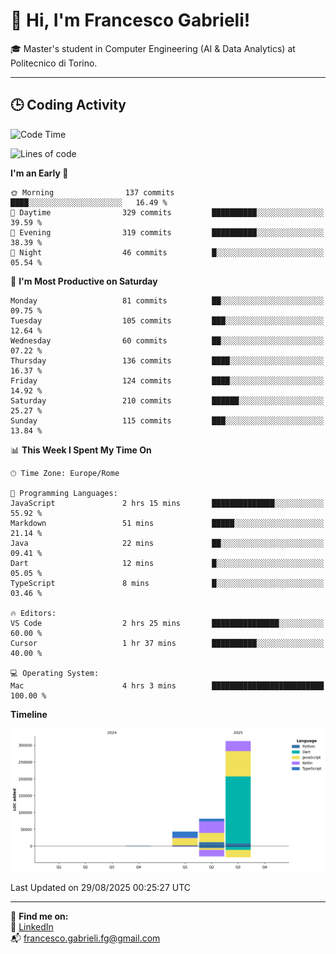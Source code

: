 # 👋 Hi, I'm Francesco Gabrieli!

🎓 Master's student in Computer Engineering (AI & Data Analytics) at Politecnico di Torino.  

---

## 🕒 Coding Activity

<!--START_SECTION:waka-->
![Code Time](http://img.shields.io/badge/Code%20Time-126%20hrs%2054%20mins-blue)

![Lines of code](https://img.shields.io/badge/From%20Hello%20World%20I%27ve%20Written-437.0%20thousand%20lines%20of%20code-blue)

**I'm an Early 🐤** 

```text
🌞 Morning                137 commits         ████░░░░░░░░░░░░░░░░░░░░░   16.49 % 
🌆 Daytime                329 commits         ██████████░░░░░░░░░░░░░░░   39.59 % 
🌃 Evening                319 commits         ██████████░░░░░░░░░░░░░░░   38.39 % 
🌙 Night                  46 commits          █░░░░░░░░░░░░░░░░░░░░░░░░   05.54 % 
```
📅 **I'm Most Productive on Saturday** 

```text
Monday                   81 commits          ██░░░░░░░░░░░░░░░░░░░░░░░   09.75 % 
Tuesday                  105 commits         ███░░░░░░░░░░░░░░░░░░░░░░   12.64 % 
Wednesday                60 commits          ██░░░░░░░░░░░░░░░░░░░░░░░   07.22 % 
Thursday                 136 commits         ████░░░░░░░░░░░░░░░░░░░░░   16.37 % 
Friday                   124 commits         ████░░░░░░░░░░░░░░░░░░░░░   14.92 % 
Saturday                 210 commits         ██████░░░░░░░░░░░░░░░░░░░   25.27 % 
Sunday                   115 commits         ███░░░░░░░░░░░░░░░░░░░░░░   13.84 % 
```


📊 **This Week I Spent My Time On** 

```text
🕑︎ Time Zone: Europe/Rome

💬 Programming Languages: 
JavaScript               2 hrs 15 mins       ██████████████░░░░░░░░░░░   55.92 % 
Markdown                 51 mins             █████░░░░░░░░░░░░░░░░░░░░   21.14 % 
Java                     22 mins             ██░░░░░░░░░░░░░░░░░░░░░░░   09.41 % 
Dart                     12 mins             █░░░░░░░░░░░░░░░░░░░░░░░░   05.05 % 
TypeScript               8 mins              █░░░░░░░░░░░░░░░░░░░░░░░░   03.46 % 

🔥 Editors: 
VS Code                  2 hrs 25 mins       ███████████████░░░░░░░░░░   60.00 % 
Cursor                   1 hr 37 mins        ██████████░░░░░░░░░░░░░░░   40.00 % 

💻 Operating System: 
Mac                      4 hrs 3 mins        █████████████████████████   100.00 % 
```

**Timeline**

![Lines of Code chart](https://raw.githubusercontent.com/francescogabrieli/francescogabrieli/main/assets/bar_graph.png)


 Last Updated on 29/08/2025 00:25:27 UTC
<!--END_SECTION:waka-->


---



🔗 **Find me on:**  
💼 [LinkedIn](https://www.linkedin.com/in/francesco-gabrieli)  
📬 francesco.gabrieli.fg@gmail.com  



